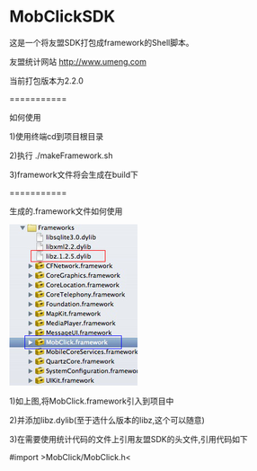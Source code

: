 MobClickSDK
===========

这是一个将友盟SDK打包成framework的Shell脚本。

友盟统计网站 <a href="http://www.umeng.com" target="_balnk">http://www.umeng.com</a>

当前打包版本为2.2.0

===========

如何使用

1)使用终端cd到项目根目录

2)执行 ./makeFramework.sh

3)framework文件将会生成在build下

===========

生成的.framework文件如何使用

<img src="example.jpg"/>

1)如上图,将MobClick.framework引入到项目中

2)并添加libz.dylib(至于选什么版本的libz,这个可以随意)

3)在需要使用统计代码的文件上引用友盟SDK的头文件,引用代码如下

<p>#import &gt;MobClick/MobClick.h&lt;</p>

